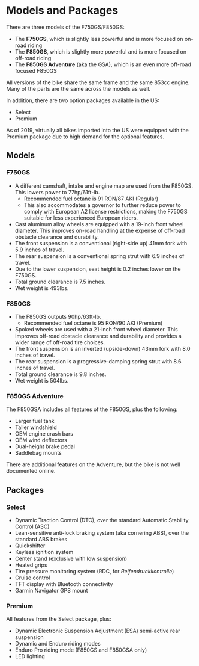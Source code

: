 # Models and Packages

There are three models of the F750GS/F850GS:

- The **F750GS**, which is slightly less powerful and is more focused on
  on-road riding
- The **F850GS**, which is slightly more powerful and is more focused on
  off-road riding
- The **F850GS Adventure** (aka the GSA), which is an even more off-road
  focused F850GS

All versions of the bike share the same frame and the same 853cc engine.  Many
of the parts are the same across the models as well.

In addition, there are two option packages available in the US:

- Select
- Premium

As of 2019, virtually all bikes imported into the US were equipped with the
Premium package due to high demand for the optional features.

## Models

### F750GS

- A different camshaft, intake and engine map are used from the F850GS. This
  lowers power to 77hp/61ft-lb. 
    - Recommended fuel octane is 91 RON/87 AKI (Regular) 
    - This also accommodates a governor to further reduce power to comply with
      European A2 license restrictions, making the F750GS suitable for less
experienced European riders.
- Cast aluminum alloy wheels are equipped with a 19-inch front wheel diameter.
  This improves on-road handling at the expense of off-road obstacle clearance
and durability.
- The front suspension is a conventional (right-side up) 41mm fork with 5.9 inches
  of travel.
- The rear suspension is a conventional spring strut with 6.9 inches of travel.
- Due to the lower suspension, seat height is 0.2 inches lower on the F750GS.
- Total ground clearance is 7.5 inches.
- Wet weight is 493lbs.

### F850GS

- The F850GS outputs 90hp/63ft-lb.
    - Recommended fuel octane is 95 RON/90 AKI (Premium) 
- Spoked wheels are used with a 21-inch front wheel diameter. This improves
  off-road obstacle clearance and durability and provides a wider range of
off-road tire choices.
- The front suspension is an inverted (upside-down) 43mm fork with 8.0 inches
  of travel.
- The rear suspension is a progressive-damping spring strut with 8.6 inches of
  travel.
- Total ground clearance is 9.8 inches.
- Wet weight is 504lbs.

### F850GS Adventure

The F850GSA includes all features of the F850GS, plus the following:

- Larger fuel tank
- Taller windshield
- OEM engine crash bars
- OEM wind deflectors
- Dual-height brake pedal
- Saddlebag mounts

There are additional features on the Adventure, but the bike is not well
documented online.

## Packages

### Select

- Dynamic Traction Control (DTC), over the standard Automatic Stability Control
  (ASC)
- Lean-sensitive anti-lock braking system (aka cornering ABS), over the
  standard ABS brakes
- Quickshifter
- Keyless ignition system
- Center stand (exclusive with low suspension)
- Heated grips
- Tire pressure monitoring system (RDC, for _Reifendruckkontrolle_)
- Cruise control
- TFT display with Bluetooth connectivity
- Garmin Navigator GPS mount

### Premium

All features from the Select package, plus:

- Dynamic Electronic Suspension Adjustment (ESA) semi-active rear suspension
- Dynamic and Enduro riding modes
- Enduro Pro riding mode (F850GS and F850GSA only)
- LED lighting

